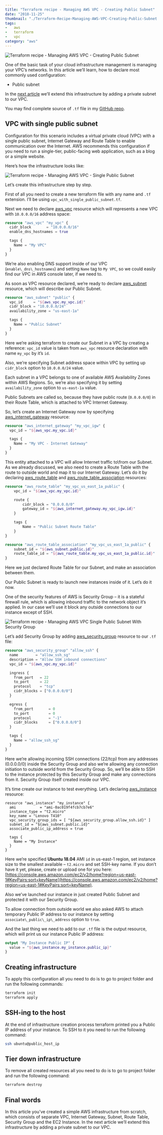 ```yaml
---
title: "Terraform recipe - Managing AWS VPC - Creating Public Subnet"
date: "2018-11-25"
thumbnail: "./Terraform-Recipe-Managing-AWS-VPC-Creating-Public-Subnet.png"
tags:
-   aws
-   terraform
-   vpc
category: "aws"
---
```


![Terraform recipe - Managing AWS VPC - Creating Public Subnet](Terraform-Recipe-Managing-AWS-VPC-Creating-Public-Subnet.png)

One of the basic task of your cloud infrastructure management is managing your VPC’s networks. In this article we’ll learn, how to declare most commonly used configuration:

*   Public subnet

In the [next article](/terraform-recipe-managing-aws-vpc-creating-private-subnets) we’ll extend this infrastructure by adding a private subnet to our VPC.

You may find complete source of `.tf` file in my [GitHub repo](https://github.com/andreivmaksimov/terraform-recipe-managing-aws-vpc-creating-public-subnet).

## VPC with single public subnet

Configuration for this scenario includes a virtual private cloud (VPC) with a single public subnet, Internet Gateway and Route Table to enable communication over the Internet. AWS recommends this configuration if you need to run a single-tier, public-facing web application, such as a blog or a simple website.

Here’s how the infrastructure looks like:

![Terraform recipe - Managing AWS VPC - Single Public Subnet](Terraform-recipe-Managing-AWS-VPC-Single-Public-Subnet.png)

Let’s create this infrastructure step by step.

First of all you need to create a new terraform file with any name and `.tf` extension. I’ll be using `vpc_with_single_public_subnet.tf`.

Next we need to declare [aws_vpc](https://www.terraform.io/docs/providers/aws/r/vpc.html) resource which will represents a new VPC with `10.0.0.0/16` address space:

```terraform
resource "aws_vpc" "my_vpc" {
  cidr_block       = "10.0.0.0/16"
  enable_dns_hostnames = true

  tags {
    Name = "My VPC"
  }
}
```

We’re also enabling DNS support inside of our VPC (`enable\_dns\_hostnames`) and setting `Name` tag to `My VPC`, so we could easily find our VPC in AWS console later, if we need to.

As soon as VPC resource declared, we’re ready to declare [aws_subnet](https://www.terraform.io/docs/providers/aws/r/subnet.html) resource, which will describe our Public Subnet.

```terraform
resource "aws_subnet" "public" {
  vpc_id     = "${aws_vpc.my_vpc.id}"
  cidr_block = "10.0.0.0/24"
  availability_zone = "us-east-1a"

  tags {
    Name = "Public Subnet"
  }
}
```

Here we’re asking terraform to create our Subnet in a VPC by creating a reference: `vpc_id` value is taken from `aws_vpc` resource declaration with name `my_vpc` by it’s `id`.

Also, we’re specifying Subnet address space within VPC by setting up `cidr_block` option to `10.0.0.0/24` value.

Each subnet in a VPC belongs to one of available AWS Availability Zones within AWS Regions. So, we’re also specifying it by setting `availability_zone` option to `us-east-1a` value.

Public Subnets are called so, because they have public route (`0.0.0.0/0`) in their Route Table, which is attached to VPC Internet Gateway.

So, let’s create an Internet Gateway now by specifying [aws\_internet\_gateway](https://www.terraform.io/docs/providers/aws/r/internet_gateway.html) resource:

```terraform
resource "aws_internet_gateway" "my_vpc_igw" {
  vpc_id = "${aws_vpc.my_vpc.id}"

  tags {
    Name = "My VPC - Internet Gateway"
  }
}
```

This entity attached to a VPC will allow Internet traffic to\from our Subnet. As we already discussed, we also need to create a Route Table with the route to outside world and map it to our Internet Gateway. Let’s do it by declaring [aws\_route\_table](https://www.terraform.io/docs/providers/aws/r/route_table.html) and [aws\_route\_table\_association](https://www.terraform.io/docs/providers/aws/r/route_table_association.html) resources:

```terraform
resource "aws_route_table" "my_vpc_us_east_1a_public" {
    vpc_id = "${aws_vpc.my_vpc.id}"

    route {
        cidr_block = "0.0.0.0/0"
        gateway_id = "${aws_internet_gateway.my_vpc_igw.id}"
    }

    tags {
        Name = "Public Subnet Route Table"
    }
}

resource "aws_route_table_association" "my_vpc_us_east_1a_public" {
    subnet_id = "${aws_subnet.public.id}"
    route_table_id = "${aws_route_table.my_vpc_us_east_1a_public.id}"
}
```

Here we just declared Route Table for our Subnet, and make an association between them.

Our Public Subnet is ready to launch new instances inside of it.  Let’s do it now.

One of the security features of AWS is Security Group – it is a stateful firewall rule, which is allowing inbound traffic to the network object it’s applied. In our case we’ll use it block any outside connections to our instance except of SSH.

![Terraform recipe - Managing AWS VPC Single Public Subnet With Security Group](Terraform-recipe-Managing-AWS-VPC-Single-Public-Subnet-With-Security-Group.png)

Let’s add Security Group by adding [aws\_security\_group](https://www.terraform.io/docs/providers/aws/r/security_group.html) resource to our `.tf` file:

```terraform
resource "aws_security_group" "allow_ssh" {
  name        = "allow_ssh_sg"
  description = "Allow SSH inbound connections"
  vpc_id = "${aws_vpc.my_vpc.id}"

  ingress {
    from_port   = 22
    to_port     = 22
    protocol    = "tcp"
    cidr_blocks = ["0.0.0.0/0"]
  }

  egress {
    from_port       = 0
    to_port         = 0
    protocol        = "-1"
    cidr_blocks     = ["0.0.0.0/0"]
  }

  tags {
    Name = "allow_ssh_sg"
  }
}
```

Here we’re allowing incoming SSH connections (22/tcp) from any addresses (0.0.0.0/0) inside the Security Group and also we’re allowing any connection initiation to outside world from the Security Group. So, we’ll be able to SSH to the instance protected by this Security Group and make any connections from it. Security Group itself created inside our VPC.

It’s time create our instance to test everything. Let’s declaring [aws_instance](https://www.terraform.io/docs/providers/aws/r/instance.html) resource:

```teraform
resource "aws_instance" "my_instance" {
  ami           = "ami-0ac019f4fcb7cb7e6"
  instance_type = "t2.micro"
  key_name = "Lenovo T410"
  vpc_security_group_ids = [ "${aws_security_group.allow_ssh.id}" ]
  subnet_id = "${aws_subnet.public.id}"
  associate_public_ip_address = true

  tags {
    Name = "My Instance"
  }
}
```

Here we’re specified **Ubuntu 18.04** AMI `id` in us-east-1 region, set instance size to the smallest available – `t2.micro` and set SSH-key name. If you don’t have it yet, please, create or upload one for you here: [https://console.aws.amazon.com/ec2/v2/home?region=us-east-1#KeyPairs:sort=keyName](https://console.aws.amazon.com/ec2/v2/home?region=us-east-1#KeyPairs:sort=keyName).

Also we’ve launched our instance in just created Public Subnet and protected it with our Security Group.

To allow connection from outside world we also asked AWS to attach temporary Public IP address to our instance by setting `associate\_public\_ip\_address` option to `true`.

And the last thing we need to add to our `.tf` file is the output resource, which will print us our instance Public IP address:

```terraform
output "My Instance Public IP" {
  value = "${aws_instance.my_instance.public_ip}"
}
```

## Creating infrastructure

To apply this configuration all you need to do is to go to project folder and run the following commands:

```sh
terraform init
terraform apply
```

## SSH-ing to the host

At the end of infrastructure creation process terraform printed you a Public IP address of your instance. To SSH to it you need to run the following command:

```sh
ssh ubuntu@public_host_ip
```

## Tier down infrastructure

To remove all created resources all you need to do is to go to project folder and run the following command:

```sh
terraform destroy
```

## Final words

In this article you’ve created a simple AWS infrastructure from scratch, which consists of separate VPC, Internet Gateway, Subnet, Route Table, Security Group and the EC2 Instance. In the next article we’ll extend this infrastructure by adding a private subnet to our VPC.

